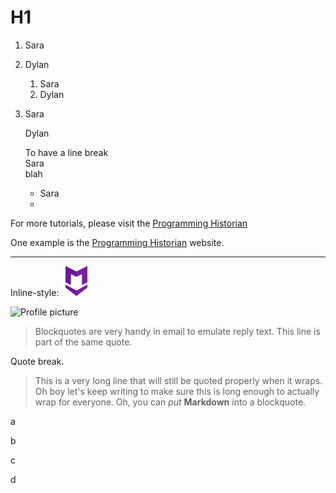 # H1
1. Sara
2. Dylan
   1. Sara
   2. Dylan
4. Sara

   Dylan
   
   To have a line break  
   Sara  
   blah  
   
   - Sara
   - 
For more tutorials, please visit the [Programming Historian][1]

[1]: http://programminghistorian.org/ "The Programming Historian"

One example is the [Programming Historian][1] website.

---

Inline-style: 
![alt text](https://github.com/adam-p/markdown-here/raw/master/src/common/images/icon48.png "Logo Title Text 1")

![Profile picture](https://scontent-lga3-1.xx.fbcdn.net/hphotos-xap1/v/t1.0-9/12373170_10156418032015249_2860711265557350521_n.jpg?oh=83835920e2680a18784b811206ae7456&oe=56FEC984)

> Blockquotes are very handy in email to emulate reply text.
> This line is part of the same quote.

Quote break.

> This is a very long line that will still be quoted properly when it wraps. Oh boy let's keep writing to make sure this is long enough to actually wrap for everyone. Oh, you can *put* **Markdown** into a blockquote. 

a

b

c

d























